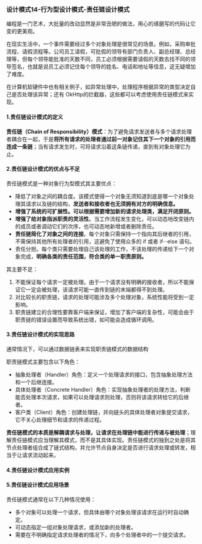 ### 设计模式14-行为型设计模式-责任链设计模式

编程是一门艺术，大批量的改动显然是非常丑陋的做法，用心的琢磨写的代码让它变的更美观。

在现实生活中，一个事件需要经过多个对象处理是很常见的场景。例如，采购审批流程、请假流程等。公司员工请假，可批假的领导有部门负责人、副总经理、总经理等，但每个领导能批准的天数不同，员工必须根据需要请假的天数去找不同的领导签名，也就是说员工必须记住每个领导的姓名、电话和地址等信息，这无疑增加了难度。

在计算机软硬件中也有相关例子，如异常处理中，处理程序根据异常的类型决定自己是否处理该异常；还有 OkHttp的拦截器，这些都可以考虑使用责任链模式来实现。

#### 1.责任链设计模式的定义

**责任链（Chain of Responsibility）模式**：为了避免请求发送者与多个请求处理者耦合在一起，于是**将所有请求的处理者通过前一对象记住其下一个对象的引用而连成一条链**；当有请求发生时，可将请求沿着这条链传递，直到有对象处理它为止。

#### 2.责任链设计模式的优点与不足

责任链模式是一种对象行为型模式其主要优点：

* 降低了对象之间的耦合度。该模式使得一个对象无须知道到底是哪一个对象处理其请求以及链的结构，**发送者和接收者也无须拥有对方的明确信息。**
* **增强了系统的可扩展性。可以根据需要增加新的请求处理类，满足开闭原则。**
* **增强了给对象指派职责的灵活性**。当工作流程发生变化，可以动态地改变链内的成员或者调动它们的次序，也可动态地新增或者删除责任。
* **责任链简化了对象之间的连接**。每个对象只需保持一个指向其后继者的引用，不需保持其他所有处理者的引用，这避免了使用众多的 if 或者 if···else 语句。
* 责任分担。每个类只需要处理自己该处理的工作，不该处理的传递给下一个对象完成，**明确各类的责任范围，符合类的单一职责原则。**

其主要不足：

1. 不能保证每个请求一定被处理。由于一个请求没有明确的接收者，所以不能保证它一定会被处理，该请求可能一直传到链的末端都得不到处理。
2. 对比较长的职责链，请求的处理可能涉及多个处理对象，系统性能将受到一定影响。
3. 职责链建立的合理性要靠客户端来保证，增加了客户端的复杂性，可能会由于职责链的错误设置而导致系统出错，如可能会造成循环调用。

#### 3.责任链设计模式的实现思路

通常情况下，可以通过数据链表来实现职责链模式的数据结构

职责链模式主要包含以下角色：

* 抽象处理者（Handler）角色：定义一个处理请求的接口，包含抽象处理方法和一个后继连接。
* 具体处理者（Concrete Handler）角色：实现抽象处理者的处理方法，判断能否处理本次请求，如果可以处理请求则处理，否则将该请求转给它的后继者。
* 客户类（Client）角色：创建处理链，并向链头的具体处理者对象提交请求，它不关心处理细节和请求的传递过程。

**责任链模式的本质是解耦请求与处理，让请求在处理链中能进行传递与被处理**；理解责任链模式应当理解其模式，而不是其具体实现。责任链模式的独到之处是将其节点处理者组合成了链式结构，并允许节点自身决定是否进行请求处理或转发，相当于让请求流动起来。

#### 4.责任链设计模式应用实例



#### 5.责任链设计模式应用场景

责任链模式通常在以下几种情况使用：

* 多个对象可以处理一个请求，但具体由哪个对象处理该请求在运行时自动确定。
* 可动态指定一组对象处理请求，或添加新的处理者。
* 需要在不明确指定请求处理者的情况下，向多个处理者中的一个提交请求。